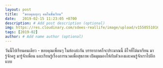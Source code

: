 ```yaml
---
layout: post
title:  "ขอบคุณทุกๆ คนในชั้นเรียน"
date:   2019-02-15 11:23:05 +0700
description: # Add post description (optional)
img: https://res.cloudinary.com/sdees-reallife/image/upload/v1550551016/IMG_6611.jpg # Add image post (optional)
tags: [2019-02]
author: # Add name author (optional)
---
```

วันนี้ไปเรียนคนเดียว - ขอบคุณเพื่อนๆ ในห้องล่ะกัน บรรยากาศก็จะประมาณนี้ ดีใจที่ได้มาเรียน มารู้จักครู มารู้จักเพื่อน และเรียนรู้เรื่องการนวดเพื่อสุขภาพ เปิดมุมมองให้กับตัวเองและคนรู้จักเราไปอีกแบบ
